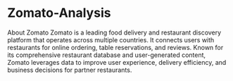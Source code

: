 # Zomato-Analysis
About Zomato
Zomato is a leading food delivery and restaurant discovery platform that operates across multiple countries. It connects users with restaurants for online ordering, table reservations, and reviews. Known for its comprehensive restaurant database and user-generated content, Zomato leverages data to improve user experience, delivery efficiency, and business decisions for partner restaurants.
